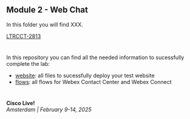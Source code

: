 ## Module 2 - Web Chat

In this folder you will find XXX.

[LTRCCT-2813](https://www.ciscolive.com/emea/learn/session-catalog.html?search=Mastering%20Demo-Driven%20Customer%20Journeys%20with%20Webex%20Customer%20Experience#/)
#
In this repository you can find all the needed information to sucessfully complete the lab:

- [website](website): all files to sucessfully deploy your test website
- [flows](flows): all flows for Webex Contact Center and Webex Connect
#
**Cisco Live!**\
_Amsterdam | February 9-14, 2025_
